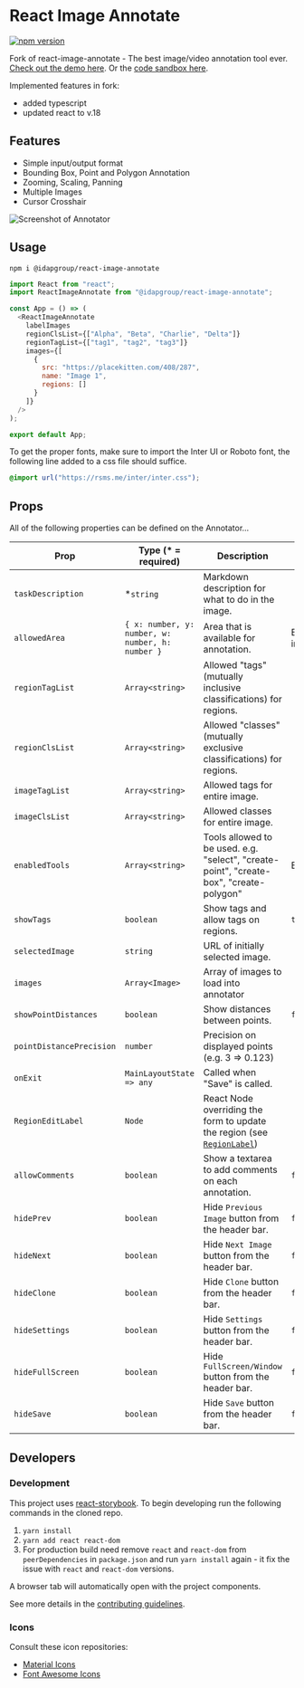 # React Image Annotate

[![npm version](https://img.shields.io/npm/v/@idapgroup/react-image-annotate.svg)](https://www.npmjs.com/package/@idapgroup/react-image-annotate)

Fork of react-image-annotate - The best image/video annotation tool
ever. [Check out the demo here](https://universaldatatool.github.io/react-image-annotate/). Or
the [code sandbox here](https://codesandbox.io/s/react-image-annotate-example-38tsc?file=/src/App.js:0-403).

Implemented features in fork:

- added typescript
- updated react to v.18

## Features

- Simple input/output format
- Bounding Box, Point and Polygon Annotation
- Zooming, Scaling, Panning
- Multiple Images
- Cursor Crosshair

![Screenshot of Annotator](https://user-images.githubusercontent.com/1910070/51199716-83c72080-18c5-11e9-837c-c3a89c8caef4.png)

## Usage

`npm i @idapgroup/react-image-annotate`

```javascript
import React from "react";
import ReactImageAnnotate from "@idapgroup/react-image-annotate";

const App = () => (
  <ReactImageAnnotate
    labelImages
    regionClsList={["Alpha", "Beta", "Charlie", "Delta"]}
    regionTagList={["tag1", "tag2", "tag3"]}
    images={[
      {
        src: "https://placekitten.com/408/287",
        name: "Image 1",
        regions: []
      }
    ]}
  />
);

export default App;

```

To get the proper fonts, make sure to import the Inter UI or Roboto font, the
following line added to a css file should suffice.

```css
@import url("https://rsms.me/inter/inter.css");
```

## Props

All of the following properties can be defined on the Annotator...

| Prop                     | Type (\* = required)                             | Description                                                                                                                                                   | Default       |
|--------------------------|--------------------------------------------------|---------------------------------------------------------------------------------------------------------------------------------------------------------------|---------------|
| `taskDescription`        | \*`string`                                       | Markdown description for what to do in the image.                                                                                                             |               |
| `allowedArea`            | `{ x: number, y: number, w: number, h: number }` | Area that is available for annotation.                                                                                                                        | Entire image. |
| `regionTagList`          | `Array<string>`                                  | Allowed "tags" (mutually inclusive classifications) for regions.                                                                                              |               |
| `regionClsList`          | `Array<string>`                                  | Allowed "classes" (mutually exclusive classifications) for regions.                                                                                           |               |
| `imageTagList`           | `Array<string>`                                  | Allowed tags for entire image.                                                                                                                                |               |
| `imageClsList`           | `Array<string>`                                  | Allowed classes for entire image.                                                                                                                             |               |
| `enabledTools`           | `Array<string>`                                  | Tools allowed to be used. e.g. "select", "create-point", "create-box", "create-polygon"                                                                       | Everything.   |
| `showTags`               | `boolean`                                        | Show tags and allow tags on regions.                                                                                                                          | `true`        |
| `selectedImage`          | `string`                                         | URL of initially selected image.                                                                                                                              |               |
| `images`                 | `Array<Image>`                                   | Array of images to load into annotator                                                                                                                        |               |
| `showPointDistances`     | `boolean`                                        | Show distances between points.                                                                                                                                | `false`       |
| `pointDistancePrecision` | `number`                                         | Precision on displayed points (e.g. 3 => 0.123)                                                                                                               |               |
| `onExit`                 | `MainLayoutState => any`                         | Called when "Save" is called.                                                                                                                                 |               |
| `RegionEditLabel`        | `Node`                                           | React Node overriding the form to update the region (see [`RegionLabel`](https://github.com/waoai/react-image-annotate/blob/master/src/RegionLabel/index.js)) |               |
| `allowComments`          | `boolean`                                        | Show a textarea to add comments on each annotation.                                                                                                           | `false`       |
| `hidePrev`               | `boolean`                                        | Hide `Previous Image` button from the header bar.                                                                                                             | `false`       |
| `hideNext`               | `boolean`                                        | Hide `Next Image` button from the header bar.                                                                                                                 | `false`       |
| `hideClone`              | `boolean`                                        | Hide `Clone` button from the header bar.                                                                                                                      | `false`       |
| `hideSettings`           | `boolean`                                        | Hide `Settings` button from the header bar.                                                                                                                   | `false`       |
| `hideFullScreen`         | `boolean`                                        | Hide `FullScreen/Window` button from the header bar.                                                                                                          | `false`       |
| `hideSave`               | `boolean`                                        | Hide `Save` button from the header bar.                                                                                                                       | `false`       |

## Developers

### Development

This project uses [react-storybook](https://storybook.js.org/). To begin developing run the following commands in the
cloned repo.

1. `yarn install`
2. `yarn add react react-dom`
3. For production build need remove `react` and `react-dom` from `peerDependencies` in `package.json` and
   run `yarn install` again - it fix the issue with `react` and `react-dom` versions.

A browser tab will automatically open with the project components.

See more details in
the [contributing guidelines](https://github.com/waoai/react-image-annotate/wiki/Setup-for-Development).

### Icons

Consult these icon repositories:

- [Material Icons](https://material.io/tools/icons/)
- [Font Awesome Icons](https://fontawesome.com/icons?d=gallery&m=free)

